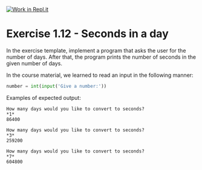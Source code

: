 [![Work in Repl.it](https://classroom.github.com/assets/work-in-replit-14baed9a392b3a25080506f3b7b6d57f295ec2978f6f33ec97e36a161684cbe9.svg)](https://classroom.github.com/online_ide?assignment_repo_id=5302266&assignment_repo_type=AssignmentRepo)
# Exercise 1.12 - Seconds in a day

In the exercise template, implement a program that asks the user for the number of days. After that, the program prints the number of seconds in the given number of days.

In the course material, we learned to read an input in the following manner:

```python
number = int(input('Give a number:'))
```

Examples of expected output:

```plaintext
How many days would you like to convert to seconds?
*1*
86400
```

```plaintext
How many days would you like to convert to seconds?
*3*
259200
```

```plaintext
How many days would you like to convert to seconds?
*7*
604800
```
